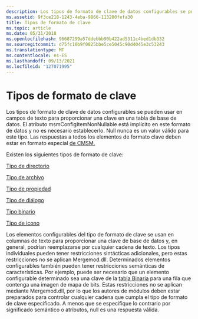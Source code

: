 ```yaml
---
description: Los tipos de formato de clave de datos configurables se pueden usar en campos de texto para proporcionar una clave en una tabla de base de datos.
ms.assetid: 9f3ce218-1243-4eba-9866-113200fefa30
title: Tipos de formato de clave
ms.topic: article
ms.date: 05/31/2018
ms.openlocfilehash: 96687299a57ddebbb90b422ad5311c4bed1db332
ms.sourcegitcommit: d75fc10b9f0825bbe5ce5045c90d4045e3c53243
ms.translationtype: MT
ms.contentlocale: es-ES
ms.lasthandoff: 09/13/2021
ms.locfileid: "127071995"
---
```

# <a name="key-format-types"></a>Tipos de formato de clave

Los tipos de formato de clave de datos configurables se pueden usar en campos de texto para proporcionar una clave en una tabla de base de datos. El atributo msmConfigItemNonNullable está implícito en este formato de datos y no es necesario establecerlo. Null nunca es un valor válido para este tipo. Las respuestas a todos los elementos de formato clave deben estar en formato especial [de CMSM.](cmsm-special-format.md)

Existen los siguientes tipos de formato de clave:

[Tipo de directorio](directory-type.md)

[Tipo de archivo](file-type.md)

[Tipo de propiedad](property-type.md)

[Tipo de diálogo](dialog-type.md)

[Tipo binario](binary-type.md)

[Tipo de icono](icon-type.md)

Los elementos configurables del tipo de formato de clave se usan en columnas de texto para proporcionar una clave de base de datos y, en general, podrían reemplazarse por cualquier cadena de texto. Los tipos individuales pueden tener restricciones sintácticas adicionales, pero estas restricciones no se aplican Mergemod.dll. Determinados elementos configurables también pueden tener restricciones semánticas de características. Por ejemplo, puede ser necesario que un elemento configurable determinado sea una clave de la [tabla Binaria](binary-table.md) para una fila que contenga una imagen de mapa de bits. Estas restricciones no se aplican mediante Mergemod.dll, por lo que los autores de módulos deben estar preparados para controlar cualquier cadena que cumpla el tipo de formato de clave especificado. A menos que se especifique lo contrario por significado semántico o atributos, null es una respuesta válida.

 

 



